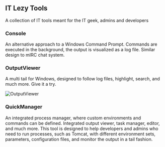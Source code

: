 ## IT Lezy Tools
A collection of IT tools meant for the IT geek, admins and developers

### Console
An alternative approach to a Windows Command Prompt. Commands are executed in the background, the output is visualized as a log file. Similar design to mIRC chat system.

### OutputViewer
A multi tail for Windows, designed to follow log files, highlight, search, and much more. Give it a try.

![OutputViewer](https://itlezy.github.io/images/OV%20_%20Examples.png)


### QuickManager
An integrated process manager, where custom environments and commands can be defined. Integrated output viewer, task manager, editor, and much more.
This tool is designed to help developers and admins who need to run processes, such as Tomcat, with different environment sets, parameters, configuration files, and monitor the output in a tail fashion.
